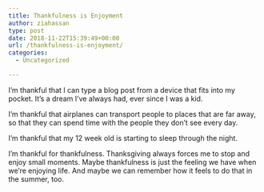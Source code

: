 ```yaml
---
title: Thankfulness is Enjoyment
author: ziahassan
type: post
date: 2018-11-22T15:39:49+00:00
url: /thankfulness-is-enjoyment/
categories:
  - Uncategorized

---
```

I’m thankful that I can type a blog post from a device that fits into my pocket. It’s a dream I’ve always had, ever since I was a kid.

I’m thankful that airplanes can transport people to places that are far away, so that they can spend time with the people they don’t see every day.

I’m thankful that my 12 week old is starting to sleep through the night. 

I’m thankful for thankfulness. Thanksgiving always forces me to stop and enjoy small moments. Maybe thankfulness is just the feeling we have when we’re enjoying life. And maybe we can remember how it feels to do that in the summer, too.
